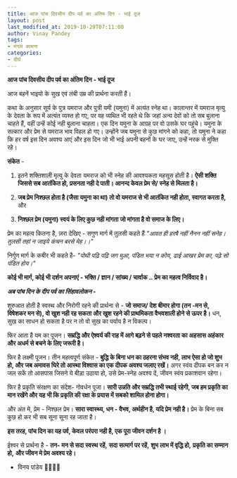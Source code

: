```yaml
---
title: आज पांच दिवसीय दीप पर्व का अंतिम दिन - भाई दूज
layout: post
last_modified_at: 2019-10-29T07:11:00
author: Vinay Pandey
tags:
- मंगल कामना
categories:
- दीर्घ
---
```

**आज पांच दिवसीय दीप पर्व का अंतिम दिन - भाई दूज**

आज बहनें भाइयो के सुख एवं लंबी उम्र की प्रार्थना करती हैं।

कथा के अनुसार सूर्य के पुत्र यमराज और पुत्री यमी (यमुना) में अत्यंत स्नेह था। कालान्तर में यमराज मृत्यु के देवता के रूप में अत्यंत व्यस्त हो गए, पर वह व्यथित भी रहते थे कि जहां अन्य देवों को तो सब बुलाना चाहते हैं, वहीं उन्हें कोई नही बुलाना चाहता। एक दिन यमुना के आग्रह पर वो उसके घर पहुंचे। यमुना के सत्कार और प्रेम से यमराज भाव विहल हो गए। उन्होंने जब यमुना से कुछ मांगने को कहा, तो यमुना ने कहा कि हर वर्ष इस दिन अवश्य आएं और इस दिन जो भी भाई अपनी बहनों के घर जाए, उन्हें नरक से मुक्ति रहे। 

**संकेत**  - 
1. इतने शक्तिशाली मृत्यु के देवता यमराज को भी स्नेह की आवश्यकता महसूस होती है। **ऐसी शक्ति जिससे सब आतंकित हो, प्रसनता नही दे पाती। आनन्द केवल प्रेम से/ स्नेह से मिलता है।**
 
2. **जब प्रेम निश्छल होता है (जैसा यमुना का था) तो वो यमराज से भी आतंकित नही होता, स्वागत करता है,** और

3. **निश्छल प्रेम (यमुना) स्वयं के लिए कुछ नही मांगता जो मांगता है वो समाज के लिए।**

प्रेम का महत्व कितना है, ज़रा देखिए -
सगुण मार्ग में तुलसी कहते हैं
*"आवत ही हरषै नहीं नैनन नहीं सनेह।*
*तुलसी तहां न जाइये कंचन बरसे मेह।।"*

निर्गुण मार्ग के कबीर भी कहते है-
*"पोथी पढ़ि पढ़ि जग मुआ, पंडित भया न कोय,* 
*ढाई आखर प्रेम का, पढ़े सो पंडित होय।"*

**कोई भी मार्ग, कोई भी दर्शन अपनाएं - भक्ति / ज्ञान / सांख्य / चार्वाक  .. प्रेम का महत्व निर्विवाद है।**

***अब पांच दिन के दीप पर्व का सिंहावलोकन -***

शुरुआत होती है स्वस्थ और निरोगी रहने की प्रार्थना से - **जो समाज/ देश बीमार होगा (तन -मन से, विषेशकर मन से), वो खुश नही रह सकता और खुश रहने की प्राथमिकता वैभवशाली होने से ऊपर है।** धन, सुख का साधन हो सकता है पर न तो वो सुख का पर्याय है न विकल्प।

फिर आता है यम का पूजन। **सम्रद्धि और ऐश्वर्य की राह में आगे बढ़ने से पहले नश्वरता का अहसास अहंकार और अधर्म  से बचने के लिए जरूरी है।**

फिर है लक्ष्मी पूजन। तीन महत्वपूर्ण संकेत - **बुद्धि के बिना धन का ठहरना संभव नही, लाभ ऐसा हो जो शुभ हो, और जब अमावस घिरे तो आस्था विश्वास का एक दीपक अवश्य जलाए रखें।** अगर स्वंय दीपक बन कर न जल सकें तो आसपास जिसने ये बीड़ा उठाया हो, उसे प्रेम-स्नेह अवश्य दें, जीवन स्वंय प्रकाशवान रहेगा।

फिर है प्रकृति संरक्षण का संदेश- गोवर्धन पूजा। **सारी उन्नति और सम्रद्धि तभी स्थाई रहेगी,  जब हम प्रकृति का मान रखेंगे और यह भी कि प्रकृति की रक्षा के प्रयास में सबको शामिल होना होगा।** 

और अंत मे, प्रेम - निश्छल प्रेम। **सारा स्वास्थ्य, धन - वैभव, अर्थहीन है, यदि प्रेम नही है।** प्रेम के बिना सब कुछ हो कर भी सब सूना सूना रह जाता है।

**इस तरह, पांच दिन का यह पर्व, केवल परंपरा नही है, एक पूरा जीवन दर्शन है ।**

ईश्वर से प्रार्थना है -
**तन- मन से सदा स्वस्थ रहें,** 
**सदा सत्मार्ग पर रहें,** 
**शुभ लाभ में वृद्धि हो,**
**प्रकृति का सम्मान हो,** 
**और जीवन मे प्रेम अवश्य रहे।** 

- विनय पांडेय
🙏🌷🌷🙏


